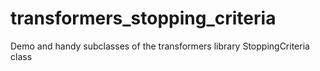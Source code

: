 # transformers_stopping_criteria
Demo and handy subclasses of the transformers library StoppingCriteria class
